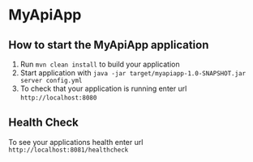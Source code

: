 # MyApiApp

How to start the MyApiApp application
---

1. Run `mvn clean install` to build your application
1. Start application with `java -jar target/myapiapp-1.0-SNAPSHOT.jar server config.yml`
1. To check that your application is running enter url `http://localhost:8080`

Health Check
---

To see your applications health enter url `http://localhost:8081/healthcheck`
